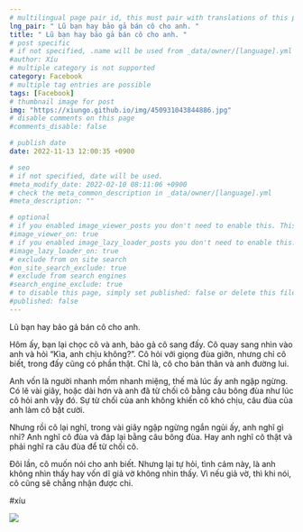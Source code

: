 ```yaml
---
# multilingual page pair id, this must pair with translations of this page. (This name must be unique)
lng_pair: " Lũ bạn hay bảo gả bán cô cho anh. "
title: " Lũ bạn hay bảo gả bán cô cho anh. "
# post specific
# if not specified, .name will be used from _data/owner/[language].yml
#author: Xíu
# multiple category is not supported
category: Facebook
# multiple tag entries are possible
tags: [Facebook]
# thumbnail image for post
img: "https://xiungo.github.io/img/450931043844886.jpg"
# disable comments on this page
#comments_disable: false

# publish date
date: 2022-11-13 12:00:35 +0900

# seo
# if not specified, date will be used.
#meta_modify_date: 2022-02-10 08:11:06 +0900
# check the meta_common_description in _data/owner/[language].yml
#meta_description: ""

# optional
# if you enabled image_viewer_posts you don't need to enable this. This is only if image_viewer_posts = false
#image_viewer_on: true
# if you enabled image_lazy_loader_posts you don't need to enable this. This is only if image_lazy_loader_posts = false
#image_lazy_loader_on: true
# exclude from on site search
#on_site_search_exclude: true
# exclude from search engines
#search_engine_exclude: true
# to disable this page, simply set published: false or delete this file
#published: false
---
```


<!-- outline-start -->

Lũ bạn hay bảo gả bán cô cho anh.

Hôm ấy, bạn lại chọc cô và anh, bảo gả cô sang đấy. Cô quay sang nhìn vào anh và hỏi “Kìa, anh chịu không?”. Cô hỏi với giọng đùa giỡn, nhưng chỉ cô biết, trong đấy cũng có phần thật. Chỉ là, cô cho bản thân và anh đường lui.

Anh vốn là người nhanh mồm nhanh miệng, thế mà lúc ấy anh ngập ngừng. Có lẽ vài giây, hoặc dài hơn và anh đã từ chối cô bằng câu bông đùa như lúc cô hỏi anh vậy đó. Sự từ chối của anh không khiến cô khó chịu, câu đùa của anh làm cô bật cười.

Nhưng rồi cô lại nghĩ, trong vài giây ngập ngừng ngắn ngủi ấy, anh nghĩ gì nhỉ? Anh nghĩ cô đùa và đáp lại bằng câu bông đùa. Hay anh nghĩ cô thật và phải nghĩ ra câu đùa để từ chối cô.

Đôi lần, cô muốn nói cho anh biết. Nhưng lại tự hỏi, tình cảm này, là anh không nhìn thấy hay vốn dĩ giả vờ không nhìn thấy. Vì nếu giả vờ, thì khi nói, cô cũng sẽ chẳng nhận được chi.

#xíu 

<!-- outline-end -->

<img src= "https://xiungo.github.io/img/450931043844886.jpg">
